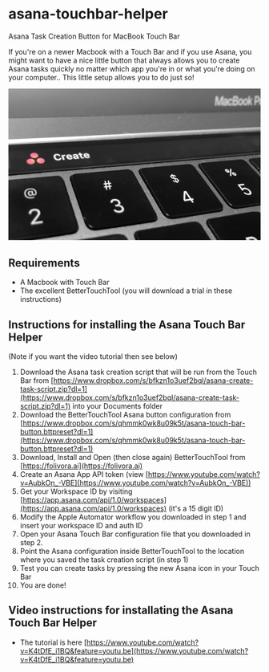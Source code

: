 # asana-touchbar-helper
Asana Task Creation Button for MacBook Touch Bar

If you're on a newer Macbook with a Touch Bar and if you use Asana, you might want to have a nice little button that always allows you to create Asana tasks quickly no matter which app you're in or what you're doing on your computer.. This little setup allows you to do just so!

![Photo of the Asana Touch Bar Helper](https://github.com/danieliversen/asana-touchbar-helper/raw/master/asana-touchbar.png "Asana Touch Bar once configured")


## Requirements
- A Macbook with Touch Bar
- The excellent BetterTouchTool (you will download a trial in these instructions)

## Instructions for installing the Asana Touch Bar Helper
(Note if you want the video tutorial then see below)
1. Download the Asana task creation script that will be run from the Touch Bar from [https://www.dropbox.com/s/bfkzn1o3uef2bql/asana-create-task-script.zip?dl=1](https://www.dropbox.com/s/bfkzn1o3uef2bql/asana-create-task-script.zip?dl=1) into your Documents folder
2. Download the BetterTouchTool Asana button configuration from [https://www.dropbox.com/s/qhmmk0wk8u09k5t/asana-touch-bar-button.bttpreset?dl=1](https://www.dropbox.com/s/qhmmk0wk8u09k5t/asana-touch-bar-button.bttpreset?dl=1)
3. Download, Install and Open (then close again) BetterTouchTool from [https://folivora.ai](https://folivora.ai)
4. Create an Asana App API token (view [https://www.youtube.com/watch?v=AubkOn_-VBE](https://www.youtube.com/watch?v=AubkOn_-VBE))
5. Get your Workspace ID by visiting [https://app.asana.com/api/1.0/workspaces](https://app.asana.com/api/1.0/workspaces) (it's a 15 digit ID)
6. Modify the Apple Automator workflow you downloaded in step 1 and insert your workspace ID and auth ID
7. Open your Asana Touch Bar configuration file that you downloaded in step 2.
8. Point the Asana configuration inside BetterTouchTool to the location where you saved the task creation script (in step 1)
9. Test you can create tasks by pressing the new Asana icon in your Touch Bar
10. You are done!

## Video instructions for installating the Asana Touch Bar Helper
- The tutorial is here [https://www.youtube.com/watch?v=K4tDfE_i1BQ&feature=youtu.be](https://www.youtube.com/watch?v=K4tDfE_i1BQ&feature=youtu.be)
